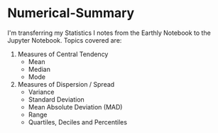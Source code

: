 # Numerical-Summary
I'm transferring my Statistics I notes from the Earthly Notebook to the Jupyter Notebook. Topics covered are:
1. Measures of Central Tendency
   - Mean
   - Median
   - Mode
2. Measures of Dispersion / Spread
   - Variance
   - Standard Deviation
   - Mean Absolute Deviation (MAD)
   - Range
   - Quartiles, Deciles and Percentiles

